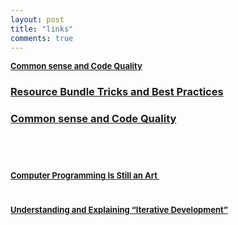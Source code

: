 ```yaml
---
layout: post
title: "links"
comments: true
---
```

<p><strong><span style="font-size: small;"><a href="http://www.javacodegeeks.com/2012/07/common-sense-and-code-quality.html">Common sense and Code Quality</a></span></strong></p>
<h3 class="post-title entry-title"><a href="http://www.javacodegeeks.com/2012/09/resource-bundle-tricks-and-best.html">Resource Bundle Tricks and Best Practices</a></h3>
<h3 class="post-title entry-title"><a href="http://www.javacodegeeks.com/2012/07/common-sense-and-code-quality.html">Common sense and Code Quality</a></h3>
<p>&nbsp;</p>
<h1 class="entry-title"><span style="font-size: small;"><a href="http://spin.atomicobject.com/2012/06/12/computer-programming-is-still-an-art/">Computer Programming Is Still an Art&nbsp; </a></span></h1>
<h1 class="entry-title"><span style="font-size: small;"><a href="http://spin.atomicobject.com/2012/08/28/understanding-and-explaining-iterative-development/">Understanding and Explaining &ldquo;Iterative Development&rdquo;</a></span></h1>
<p>&nbsp;</p>

